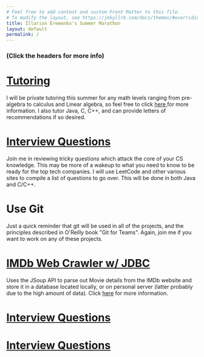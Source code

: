 ```yaml
---
# Feel free to add content and custom Front Matter to this file.
# To modify the layout, see https://jekyllrb.com/docs/themes/#overriding-theme-defaults
title: Illarion Eremenko's Summer Marathon
layout: default
permalink: /
---
```


### (Click the headers for more info)

# [Tutoring](./tutoring)
I will be private tutoring this summer for any math levels ranging from pre-algebra
to calculus and Linear algebra, so feel free to click <a href="./tutoring">here </a>
for more information. I also tutor Java, C, C++, and can provide letters of
recommendations if so desired.

# [Interview Questions](./interview-questions)
Join me in reviewing tricky questions which attack the core of your CS knowledge.
This may be more of a wakeup to what you need to know to be ready for the top
tech companies. I will use LeetCode and other various sites to compile a list of
questions to go over. This will be done in both Java and C/C++.

# Use Git
Just a quick reminder that git will be used in all of the projects, and the principles
described in O'Reilly book "Git for Teams". Again, join me if you want to work on
any of these projects.
# [IMDb Web Crawler w/ JDBC](./imdb-jdbc)
Uses the JSoup API to parse out Movie details from the IMDb website and  store it
in a database located locally, or on personal server (latter probably due to the
high amount of data). Click [here](./imdb-jdbc) for more information. 
# [Interview Questions](./interview-questions)
# [Interview Questions](./interview-questions)

<h1>
